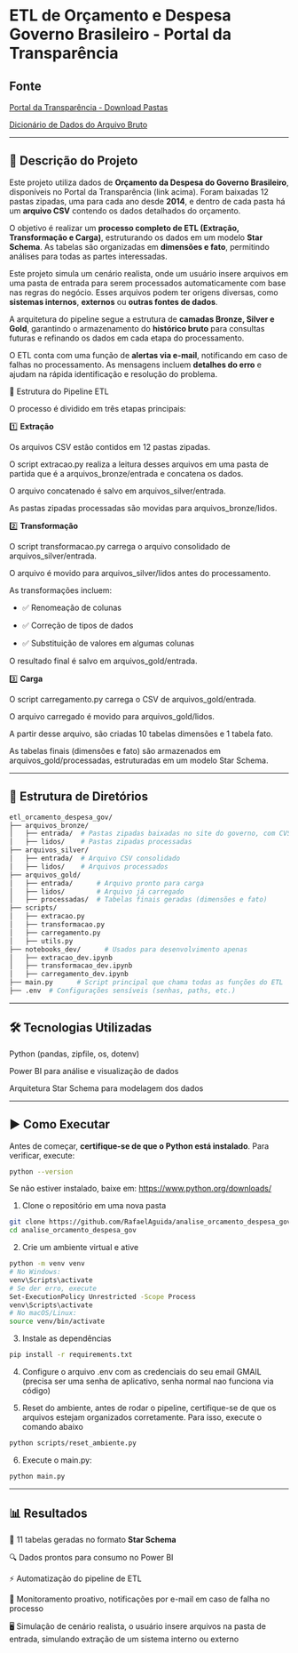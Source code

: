# ETL de Orçamento e Despesa Governo Brasileiro - Portal da Transparência

## Fonte

[Portal da Transparência - Download Pastas](https://portaldatransparencia.gov.br/download-de-dados/orcamento-despesa)

[Dicionário de Dados do Arquivo Bruto](https://portaldatransparencia.gov.br/pagina-interna/603417-dicionario-de-dados-orcamento-da-despesa)

---

## 📌 Descrição do Projeto

Este projeto utiliza dados de **Orçamento da Despesa do Governo Brasileiro**, disponíveis no Portal da Transparência (link acima). Foram baixadas 12 pastas zipadas, uma para cada ano desde **2014**, e dentro de cada pasta há um **arquivo CSV** contendo os dados detalhados do orçamento.

O objetivo é realizar um **processo completo de ETL (Extração, Transformação e Carga)**, estruturando os dados em um modelo **Star Schema**. As tabelas são organizadas em **dimensões e fato**, permitindo análises para todas as partes interessadas.

Este projeto simula um cenário realista, onde um usuário insere arquivos em uma pasta de entrada para serem processados automaticamente com base nas regras do negócio. Esses arquivos podem ter origens diversas, como **sistemas internos**, **externos** ou **outras fontes de dados**.

A arquitetura do pipeline segue a estrutura de **camadas Bronze, Silver e Gold**, garantindo o armazenamento do **histórico bruto** para consultas futuras e refinando os dados em cada etapa do processamento.

O ETL conta com uma função de **alertas via e-mail**, notificando em caso de falhas no processamento. As mensagens incluem **detalhes do erro** e ajudam na rápida identificação e resolução do problema.

🔄 Estrutura do Pipeline ETL

O processo é dividido em três etapas principais:

1️⃣ **Extração**

Os arquivos CSV estão contidos em 12 pastas zipadas.

O script extracao.py realiza a leitura desses arquivos em uma pasta de partida que é a arquivos_bronze/entrada e concatena os dados.

O arquivo concatenado é salvo em arquivos_silver/entrada.

As pastas zipadas processadas são movidas para arquivos_bronze/lidos.

2️⃣ **Transformação**

O script transformacao.py carrega o arquivo consolidado de arquivos_silver/entrada.

O arquivo é movido para arquivos_silver/lidos antes do processamento.

As transformações incluem:

- ✅ Renomeação de colunas

- ✅ Correção de tipos de dados

- ✅ Substituição de valores em algumas colunas

O resultado final é salvo em arquivos_gold/entrada.

3️⃣ **Carga**

O script carregamento.py carrega o CSV de arquivos_gold/entrada.

O arquivo carregado é movido para arquivos_gold/lidos.

A partir desse arquivo, são criadas 10 tabelas dimensões e 1 tabela fato.

As tabelas finais (dimensões e fato) são armazenados em arquivos_gold/processadas, estruturadas em um modelo Star Schema.

---

## 📂 Estrutura de Diretórios

```bash
etl_orcamento_despesa_gov/
├── arquivos_bronze/
│   ├── entrada/  # Pastas zipadas baixadas no site do governo, com CVS dentro de cada uma delas
│   ├── lidos/    # Pastas zipadas processadas
├── arquivos_silver/
│   ├── entrada/  # Arquivo CSV consolidado
│   ├── lidos/    # Arquivos processados
├── arquivos_gold/
│   ├── entrada/      # Arquivo pronto para carga
│   ├── lidos/        # Arquivo já carregado
│   ├── processadas/  # Tabelas finais geradas (dimensões e fato)
├── scripts/          
│   ├── extracao.py      
│   ├── transformacao.py
│   ├── carregamento.py
│   ├── utils.py
├── notebooks_dev/      # Usados para desenvolvimento apenas
│   ├── extracao_dev.ipynb
│   ├── transformacao_dev.ipynb
│   ├── carregamento_dev.ipynb
├── main.py      # Script principal que chama todas as funções do ETL
├── .env  # Configurações sensíveis (senhas, paths, etc.)
```

---

## 🛠 Tecnologias Utilizadas

Python (pandas, zipfile, os, dotenv)

Power BI para análise e visualização de dados

Arquitetura Star Schema para modelagem dos dados

---

## ▶️ Como Executar

Antes de começar, **certifique-se de que o Python está instalado**. Para verificar, execute:  
```bash
python --version
```
Se não estiver instalado, baixe em: https://www.python.org/downloads/

1. Clone o repositório em uma nova pasta

```bash
git clone https://github.com/RafaelAguida/analise_orcamento_despesa_gov.git
cd analise_orcamento_despesa_gov
```

2. Crie um ambiente virtual e ative

```bash
python -m venv venv
# No Windows:
venv\Scripts\activate
# Se der erro, execute
Set-ExecutionPolicy Unrestricted -Scope Process
venv\Scripts\activate
# No macOS/Linux:
source venv/bin/activate
```

3. Instale as dependências

```bash
pip install -r requirements.txt
```

4. Configure o arquivo .env com as credenciais do seu email GMAIL (precisa ser uma senha de aplicativo, senha normal nao funciona via código)

5. Reset do ambiente, antes de rodar o pipeline, certifique-se de que os arquivos estejam organizados corretamente. Para isso, execute o comando abaixo

```bash
python scripts/reset_ambiente.py
```

6. Execute o main.py:

```bash
python main.py
```

---

## 📊 Resultados

🚀 11 tabelas geradas no formato **Star Schema**

🔍 Dados prontos para consumo no Power BI

⚡ Automatização do pipeline de ETL

📩 Monitoramento proativo, notificações por e-mail em caso de falha no processo

🖥️ Simulação de cenário realista, o usuário insere arquivos na pasta de entrada, simulando extração de um sistema interno ou externo
